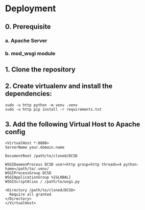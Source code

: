 # Deployment

## 0. Prerequisite
### a. Apache Server
### b. mod_wsgi module

## 1. Clone the repository

## 2. Create virtualenv and install the dependencies:
```
sudo -u http python -m venv .venv
sudo -u http pip install -r requirements.txt
```

## 3. Add the following Virtual Host to Apache config
```
<VirtualHost *:8888>
ServerName your.domain.name

DocumentRoot /path/to/cloned/DCSD

WSGIDaemonProcess DCSD user=http group=http threads=4 python-hame=/path/to/.venv/
WSGIProcessGroup DCSD
WSGIApplicationGroup %{GLOBAL}
WSGIScriptAlias / /path/to/wsgi.py

<Directory /path/to/cloned/DCSD>
  Require all granted
</Directory>
</VirtualHost>
```
